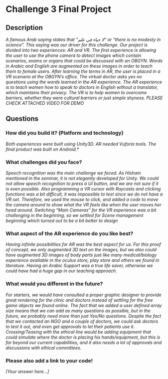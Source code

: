 # Challenge 3 Final Project

## Description

*A famous Arab saying states that "لا حياء في علم" or “there is no modesty in science”. This saying was our driver for this challenge. Our project is divided into two experiences: AR and VR. The first experience is allowing the user to use the phone camera to detect images which contain scenarios, exams or organs that could be discussed with an OBGYN.  Words in Arabic and English are augmented on these images in order to teach them to female users. After learning the terms in AR, the user is placed in a VR scenario at the OBGYN’s office. The virtual doctor asks yes no questions using the words learned in the AR experience. The AR experience is to teach women how to speak to doctors in English without a translator, which maintains their privacy. The VR is to help women to overcome barriers, whether they were cultural barriers or just simple shyness. PLEASE CHECK ATTACHED VIDEO FOR DEMO*

## Questions

### How did you build it? (Platform and technology)

*Both experiences were built using Unity3D. AR needed Vuforia tools. The final product was built on Android.**

### What challenges did you face?

*Speech recognition was the main challenge we faced. As Hisham mentioned in the seminar, it is not elegantly developed for Unity. We could not allow speech recognition to press a UI button, and we are not sure if it is even possible. Also programming a VR cursor with Raycasts and clicking functions was a bit difficult, it was impossible to test since we do not have a VR set. Therefore, we used the mouse to click, and added a code to move the camera around to show what the VR feels like when the user moves her head around. Switching “Main Cameras” for the VR experience was a bit challenging in the beginning, so we settled for Scene management beginning which turned out to be a bit better to design*

### What aspect of the AR experience do you like best? 

*Having infinite possibilities for AR was the best aspect for us. For this proof of concept, we only augmented 3D text on the images, but we also could have augmented 3D images of body parts just like many medical/biology experience available in the oculus store, play store and others we found in literature. Having an Arabic Support was a true life saver, otherwise we could have had a huge gap in our teaching approach.*

### What would you different in the future? 

*For starters, we would have consulted a proper graphic designer to provide great rendering for the clinic and doctors instead of settling for the free game objects we found online. The fact that we added a user defined array size means that we can add as many questions as possible, but in the future, we probably need more than just Yes/No questions. Despite the fact that we contacted an NGO and a couple of doctors, we could ask doctors to test it out, and even get approvals to let their patients use it. Crossing/Teasing with the ethical line would be adding equipment that could simulate where the doctor is placing his hands/equipment, but this is far beyond our current capabilities, and it also needs a lot of approvals and discussions with ethical committees.*

### Please also add a link to your code!

*[Your answer here...]*
